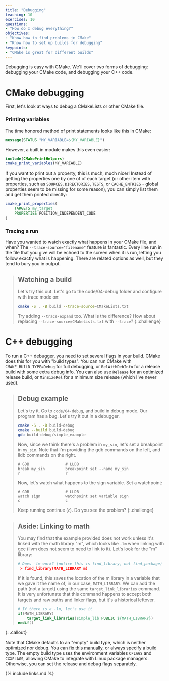```yaml
---
title: "Debugging"
teaching: 10
exercises: 10
questions:
- "How do I debug everything?"
objectives:
- "Know how to find problems in CMake"
- "Know how to set up builds for debugging"
keypoints:
- "CMake is great for different builds"
---
```


Debugging is easy with CMake. We'll cover two forms of debugging: debugging your CMake code, and
debugging your C++ code.


# CMake debugging

First, let's look at ways to debug a CMakeLists or other CMake file.

### Printing variables

The time honored method of print statements looks like this in CMake:

```cmake
message(STATUS "MY_VARIABLE=${MY_VARIABLE}")
```

However, a built in module makes this even easier:

```cmake
include(CMakePrintHelpers)
cmake_print_variables(MY_VARIABLE)
```

If you want to print out a property, this is much, much nicer! Instead of getting the properties one
by one of of each target (or other item with properties, such as `SOURCES`, `DIRECTORIES`, `TESTS`,
or `CACHE_ENTRIES` - global properties seem to be missing for some reason), you can simply list them
and get them printed directly:

```cmake
cmake_print_properties(
    TARGETS my_target
    PROPERTIES POSITION_INDEPENDENT_CODE
)
```


### Tracing a run

Have you wanted to watch exactly what happens in your CMake file, and when? The
`--trace-source="filename"` feature is fantastic. Every line run in the file that you give will be
echoed to the screen when it is run, letting you follow exactly what is happening. There are related
options as well, but they tend to bury you in output.

> ## Watching a build
>
> Let's try this out. Let's go to the code/04-debug folder and configure with trace mode on:
>
> ```bash
> cmake -S . -B build --trace-source=CMakeLists.txt
> ```
>
> Try adding `--trace-expand` too. What is the difference? How about replacing
> `--trace-source=CMakeLists.txt` with `--trace`?
{.:challenge}

# C++ debugging

To run a C++ debugger, you need to set several flags in your build. CMake does this for you with
"build types". You can run CMake with `CMAKE_BUILD_TYPE=Debug` for full debugging, or
`RelWithDebInfo` for a release build with some extra debug info. You can also use `Release` for an
optimized release build, or `MinSizeRel` for a minimum size release (which I've never used).

> ## Debug example
>
> Let's try it. Go to `code/04-debug`, and build in debug mode. Our program has a bug. Let's try it
> out in a debugger.
>
> ```bash
> cmake -S . -B build-debug
> cmake --build build-debug
> gdb build-debug/simple_example
> ```
>
> Now, since we think there's a problem in `my_sin`, let's set a breakpoint in `my_sin`. Note that
> I'm providing the gdb commands on the left, and lldb commands on the right.
>
> ```
> # GDB                # LLDB
> break my_sin         breakpoint set --name my_sin
> r                    r
> ```
>
> Now, let's watch what happens to the sign variable. Set a watchpoint:
>
> ```
> # GDB                # LLDB
> watch sign           watchpoint set variable sign
> c                    c
> ```
>
> Keep running continue (`c`). Do you see the problem?
{:.challenge}

> ## Aside: Linking to math
>
> You may find that the example provided does not work unless it's linked with the math library "m",
> which looks like `-lm` when linking with gcc (llvm does not seem to need to link to it). Let's
> look for the "m" library:
>
> ~~~cmake
> # Does -lm work? (notice this is find_library, not find_package)
>  > find_library(MATH_LIBRARY m)
> ~~~
>
> If it is found, this saves the location of the m library in a variable that we gave it the name
> of, in our case, `MATH_LIBRARY`. We can add the path (not a target) using the same
> `target_link_libraries` command. It is very unfortunate that this command happens to accept both
> targets and raw paths and linker flags, but it's a historical leftover.
>
> ~~~cmake
> # If there is a -lm, let's use it
> if(MATH_LIBRARY)
>     target_link_libraries(simple_lib PUBLIC ${MATH_LIBRARY})
> endif()
> ~~~
{: .callout}


Note that CMake defaults to an "empty" build type, which is neither optimized nor debug. You can
[fix this manually](https://cliutils.gitlab.io/modern-cmake/chapters/features.html), or always
specify a build type. The empty build type uses the environment variables `CFLAGS` and `CXXFLAGS`,
allowing CMake to integrate with Linux package managers. Otherwise, you can set the release and
debug flags separately.

{% include links.md %}
